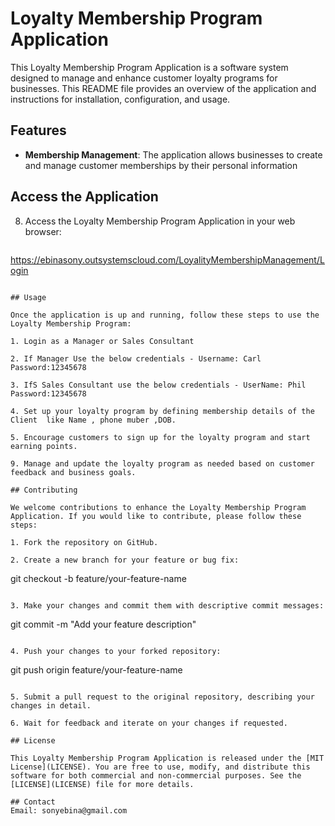 # Loyalty Membership Program Application

This Loyalty Membership Program Application is a software system designed to manage and enhance customer loyalty programs for businesses. This README file provides an overview of the application and instructions for installation, configuration, and usage.

## Features

- **Membership Management**: The application allows businesses to create and manage customer memberships by their personal information


## Access the Application

8. Access the Loyalty Membership Program Application in your web browser:
   ```
https://ebinasony.outsystemscloud.com/LoyalityMembershipManagement/Login
   ```

## Usage

Once the application is up and running, follow these steps to use the Loyalty Membership Program:

1. Login as a Manager or Sales Consultant

2. If Manager Use the below credentials - Username: Carl Password:12345678

3. IfS Sales Consultant use the below credentials - UserName: Phil Password:12345678

4. Set up your loyalty program by defining membership details of the Client  like Name , phone muber ,DOB.

5. Encourage customers to sign up for the loyalty program and start earning points.

9. Manage and update the loyalty program as needed based on customer feedback and business goals.

## Contributing

We welcome contributions to enhance the Loyalty Membership Program Application. If you would like to contribute, please follow these steps:

1. Fork the repository on GitHub.

2. Create a new branch for your feature or bug fix:
   ```
   git checkout -b feature/your-feature-name
   ```

3. Make your changes and commit them with descriptive commit messages:
   ```
   git commit -m "Add your feature description"
   ```

4. Push your changes to your forked repository:
   ```
   git push origin feature/your-feature-name
   ```

5. Submit a pull request to the original repository, describing your changes in detail.

6. Wait for feedback and iterate on your changes if requested.

## License

This Loyalty Membership Program Application is released under the [MIT License](LICENSE). You are free to use, modify, and distribute this software for both commercial and non-commercial purposes. See the [LICENSE](LICENSE) file for more details.

## Contact
Email: sonyebina@gmail.com
